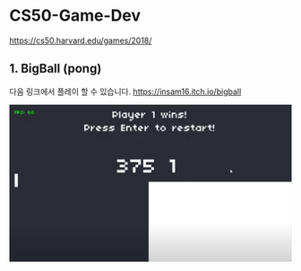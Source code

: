 # CS50-Game-Dev
https://cs50.harvard.edu/games/2018/

## 1. BigBall (pong)
다음 링크에서 플레이 할 수 있습니다.
https://insam16.itch.io/bigball

![alt text](images/BigBall.png)